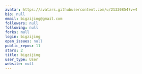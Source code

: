 ```yaml
---
avatar: https://avatars.githubusercontent.com/u/21330854?v=4
bio: null
email: bigzijing@gmail.com
followers: null
following: null
forks: null
login: bigzijing
open_issues: null
public_repos: 11
stars: 2
title: bigzijing
user_type: User
website: null
---
```

